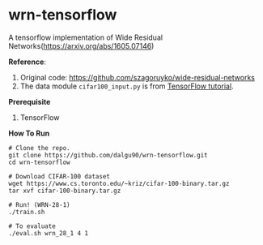 # wrn-tensorflow

A tensorflow implementation of Wide Residual Networks(https://arxiv.org/abs/1605.07146)

<b>Reference</b>:  

1. Original code: https://github.com/szagoruyko/wide-residual-networks  
2. The data module `cifar100_input.py` is from [TensorFlow tutorial](https://www.tensorflow.org/versions/master/tutorials/deep_cnn/index.html).

<b>Prerequisite</b>

1. TensorFlow

<b>How To Run</b>

```shell
# Clone the repo.
git clone https://github.com/dalgu90/wrn-tensorflow.git
cd wrn-tensorflow

# Download CIFAR-100 dataset
wget https://www.cs.toronto.edu/~kriz/cifar-100-binary.tar.gz
tar xvf cifar-100-binary.tar.gz

# Run! (WRN-28-1)
./train.sh

# To evaluate
./eval.sh wrn_28_1 4 1
```
